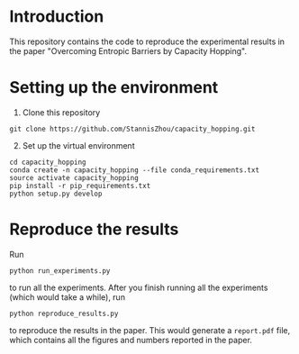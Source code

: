 # Introduction

This repository contains the code to reproduce the experimental results in the paper "Overcoming Entropic Barriers by Capacity Hopping".

# Setting up the environment

1. Clone this repository
```
git clone https://github.com/StannisZhou/capacity_hopping.git
```

2. Set up the virtual environment
```
cd capacity_hopping
conda create -n capacity_hopping --file conda_requirements.txt
source activate capacity_hopping
pip install -r pip_requirements.txt
python setup.py develop
```

# Reproduce the results

Run
```
python run_experiments.py
```
to run all the experiments. After you finish running all the experiments (which would take a while), run
```
python reproduce_results.py
```
to reproduce the results in the paper. This would generate a `report.pdf` file, which contains all the figures and numbers reported in the paper.
